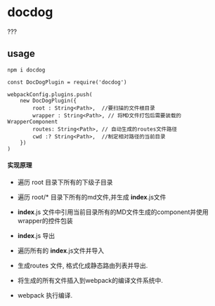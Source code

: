 # docdog 

???

## usage

```npm
npm i docdog
```

```
const DocDogPlugin = require('docdog')

webpackConfig.plugins.push(
    new DocDogPlugin({
        root : String<Path>,  //要扫描的文件根目录
        wrapper : String<Path>, // 将MD文件打包后需要装载的WrapperComponent
        routes: String<Path>, // 自动生成的routes文件路径
        cwd :? String<Path>,  //制定相对路径的当前目录
    })
)

```


#### 实现原理

*  遍历 root 目录下所有的下级子目录
*  遍历 root/* 目录下所有的md文件,并生成 __index__.js文件 
* __index__.js 文件中引用当前目录所有的MD文件生成的component并使用wrapper的控件包装
* __index__.js 导出

* 遍历所有的  __index__.js文件并导入
* 生成routes 文件, 格式化成静态路由列表并导出.


* 将生成的所有文件插入到webpack的编译文件系统中.
* webpack 执行编译.
